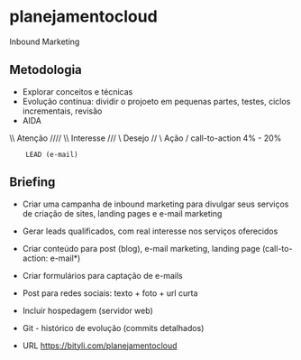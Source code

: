 # planejamentocloud
Inbound Marketing

## Metodologia

- Explorar conceitos e técnicas
- Evolução contínua: dividir o projoeto em pequenas partes, testes, ciclos incrementais, revisão
- AIDA

\\\\    Atenção    ////
  \\\  Interesse  ///
    \\   Desejo  //
      \   Ação  /       call-to-action 4% - 20%

        LEAD (e-mail)

## Briefing

- Criar uma campanha de inbound marketing para divulgar seus serviços de criação de sites, landing pages e e-mail marketing
- Gerar leads qualificados, com real interesse nos serviços oferecidos
- Criar conteúdo para post (blog), e-mail marketing, landing page (call-to-action: e-mail*)
- Criar formulários para captação de e-mails
- Post para redes sociais: texto + foto + url curta
- Incluir hospedagem (servidor web)
- Git - histórico de evolução (commits detalhados)


- URL https://bityli.com/planejamentocloud

